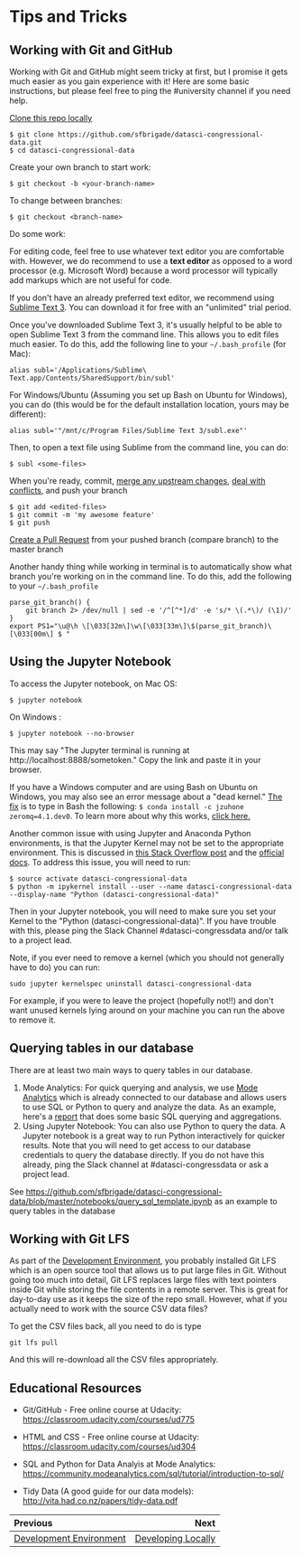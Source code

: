 # Tips and Tricks

## Working with Git and GitHub
Working with Git and GitHub might seem tricky at first, but I promise it gets much easier as you gain experience with it! Here are some basic instructions, but please feel free to ping the #university channel if you need help.

[Clone this repo locally](https://help.github.com/articles/cloning-a-repository/)
```
$ git clone https://github.com/sfbrigade/datasci-congressional-data.git
$ cd datasci-congressional-data
```
Create your own branch to start work:
```
$ git checkout -b <your-branch-name>
```
To change between branches: 
```
$ git checkout <branch-name>
```

Do some work:

For editing code, feel free to use whatever text editor you are comfortable with. However, we do recommend to use a **text editor** as opposed to a word processor (e.g. Microsoft Word) because a word processor will typically add markups which are not useful for code.

If you don't have an already preferred text editor, we recommend using [Sublime Text 3](https://www.sublimetext.com/3). You can download it for free with an "unlimited" trial period.

Once you've downloaded Sublime Text 3, it's usually helpful to be able to open Sublime Text 3 from the command line. This allows you to edit files much easier. To do this, add the following line to your `~/.bash_profile` (for Mac):

```
alias subl='/Applications/Sublime\ Text.app/Contents/SharedSupport/bin/subl'
```

For Windows/Ubuntu (Assuming you set up Bash on Ubuntu for Windows), you can do (this would be for the default installation location, yours may be different):

```
alias subl='"/mnt/c/Program Files/Sublime Text 3/subl.exe"'
```

Then, to open a text file using Sublime from the command line, you can do:

```
$ subl <some-files>
```

When you're ready, commit, [merge any upstream changes](https://help.github.com/articles/merging-an-upstream-repository-into-your-fork/), [deal with conflicts](https://help.github.com/articles/resolving-a-merge-conflict-from-the-command-line/), and push your branch
```
$ git add <edited-files>
$ git commit -m 'my awesome feature'
$ git push
```
[Create a Pull Request](https://help.github.com/articles/creating-a-pull-request/) from your pushed branch (compare branch) to the master branch

Another handy thing while working in terminal is to automatically show what branch you're working on in the command line. To do this, add the following to your `~/.bash_profile`

```
parse_git_branch() {
    git branch 2> /dev/null | sed -e '/^[^*]/d' -e 's/* \(.*\)/ (\1)/'
}
export PS1="\u@\h \[\033[32m\]\w\[\033[33m\]\$(parse_git_branch)\[\033[00m\] $ "
```

## Using the Jupyter Notebook
To access the Jupyter notebook, on Mac OS:

```
$ jupyter notebook
```

On Windows :
```
$ jupyter notebook --no-browser
```

This may say "The Jupyter terminal is running at http://localhost:8888/sometoken." Copy the link and paste it in your browser. 

If you have a Windows computer and are using Bash on Ubuntu on Windows, you may also see an error message about a "dead kernel." [The fix](http://sdsawtelle.github.io/blog/output/bash-and-ipython-on-ubuntu-for-windows.html) is to type in Bash the following: ```$ conda install -c jzuhone zeromq=4.1.dev0```. To learn more about why this works, [click here.](http://sdsawtelle.github.io/blog/output/bash-and-ipython-on-ubuntu-for-windows.html)

Another common issue with using Jupyter and Anaconda Python environments, is that the Jupyter Kernel may not be set to the appropriate environment. This is discussed in [this Stack Overflow post](https://stackoverflow.com/questions/39604271/conda-environments-not-showing-up-in-jupyter-notebook) and the [official docs](http://ipython.readthedocs.io/en/stable/install/kernel_install.html#kernels-for-different-environments). To address this issue, you will need to run:

```
$ source activate datasci-congressional-data
$ python -m ipykernel install --user --name datasci-congressional-data --display-name "Python (datasci-congressional-data)"
```

Then in your Jupyter notebook, you will need to make sure you set your Kernel to the "Python (datasci-congressional-data)". If you have trouble with this, please ping the Slack Channel #datasci-congressdata and/or talk to a project lead.

Note, if you ever need to remove a kernel (which you should not generally have to do) you can run:

```
sudo jupyter kernelspec uninstall datasci-congressional-data
```

For example, if you were to leave the project (hopefully not!!) and don't want unused kernels lying around on your machine you can run the above to remove it.

## Querying tables in our database
There are at least two main ways to query tables in our database.

1. Mode Analytics: For quick querying and analysis, we use [Mode Analytics](https://modeanalytics.com/home/code_for_san_francisco) which is already connected to our database and allows users to use SQL or Python to query and analyze the data. As an example, here's a [report](https://modeanalytics.com/code_for_san_francisco/reports/fda5b308bbd1) that does some basic SQL querying and aggregations.
2. Using Jupyter Notebook: You can also use Python to query the data. A Jupyter notebook is a great way to run Python interactively for quicker results. Note that you will need to get access to our database credentials to query the database directly. If you do not have this already, ping the Slack channel at #datasci-congressdata or ask a project lead.

See https://github.com/sfbrigade/datasci-congressional-data/blob/master/notebooks/query_sql_template.ipynb as an example to query tables in the database

## Working with Git LFS
As part of the [Development Environment](./02_development_environment.md), you probably installed Git LFS which is an open source tool that allows us to put large files in Git. Without going too much into detail, Git LFS replaces large files with text pointers inside Git while storing the file contents in a remote server. This is great for day-to-day use as it keeps the size of the repo small. However, what if you actually need to work with the source CSV data files?

To get the CSV files back, all you need to do is type

```
git lfs pull
```

And this will re-download all the CSV files appropriately. 

## Educational Resources

- Git/GitHub - Free online course at Udacity: https://classroom.udacity.com/courses/ud775

- HTML and CSS - Free online course at Udacity: https://classroom.udacity.com/courses/ud304

- SQL and Python for Data Analyis at Mode Analytics: https://community.modeanalytics.com/sql/tutorial/introduction-to-sql/

- Tidy Data (A good guide for our data models): http://vita.had.co.nz/papers/tidy-data.pdf

| Previous | Next |
|:---------| ----:|
| [Development Environment](./02_development_environment.md) | [Developing Locally](./04_developing_locally.md)|
